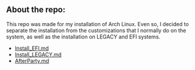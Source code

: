 ## About the repo: 
This repo was made for my installation of Arch Linux. Even so, I decided to separate the installation from the customizations that I normally do on the system, as well as the installation on LEGACY and EFI systems.
* [Install_EFI.md](https://github.com/luismacena19/arch_installation_btrfs_luks/blob/main/Install_EFI.md) 
* [Install_LEGACY.md](https://github.com/luismacena19/arch_installation_btrfs_luks/blob/main/Install_LEGACY.md)
* [AfterParty.md](https://github.com/luismacena19/arch_installation_btrfs_luks/blob/main/AfterParty.md)